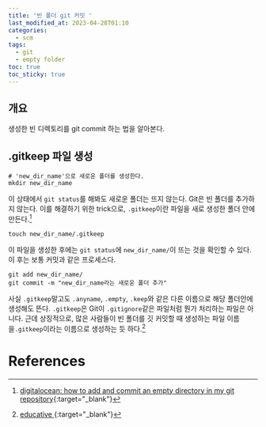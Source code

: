 ```yaml
---
title: '빈 폴더 git 커밋 '
last_modified_at: 2023-04-28T01:10
categories:
  - scm
tags:
  - git
  - empty folder
toc: true
toc_sticky: true
---
```



## 개요
생성한 빈 디렉토리를 git commit 하는 법을 알아본다.

## .gitkeep 파일 생성 
```shell
# 'new_dir_name'으로 새로운 폴더를 생성한다.
mkdir new_dir_name
```
이 상태에서 `git status`를 해봐도 새로운 폴더는 뜨지 않는다. Git은 빈 폴더를 추가하지 않는다.
이를 해결하기 위한 trick으로, `.gitkeep`이란 파일을 새로 생성한 폴더 안에 만든다.[^fn1]

```shell
touch new_dir_name/.gitkeep
```

이 파일을 생성한 후에는 `git status`에 `new_dir_name/`이 뜨는 것을 확인할 수 있다. 
이 후는 보통 커밋과 같은 프로세스다. 

```shell
git add new_dir_name/
git commit -m "new_dir_name라는 새로운 폴더 추가"
```

사실 `.gitkeep`말고도 `.anyname`, `.empty`, `.keep`와 같은 다른 이름으로 해당 폴더안에 생성해도 뜬다. `.gitkeep`은 Git이 `.gitignore`같은 파일처럼 뭔가 처리하는 파일은 아니다. 근데 상징적으로, 많은 사람들이 빈 폴더를 깃 커밋할 때 생성하는 파일 이름을`.gitkeep`이라는 이름으로 생성하는 듯 하다.[^fn2]



# References
[^fn1]: [digitalocean: how to add and commit an empty directory in my git repository](https://www.digitalocean.com/community/questions/how-to-add-and-commit-an-empty-directory-in-my-git-repository){:target="_blank"}
[^fn2]: [educative ](https://www.educative.io/answers/what-are-the-differences-between-gitignore-and-gitkeep){:target="_blank"}
